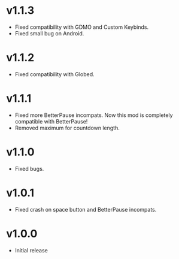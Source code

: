 # v1.1.3
- Fixed compatibility with GDMO and Custom Keybinds.
- Fixed small bug on Android.
# v1.1.2
- Fixed compatibility with Globed.
# v1.1.1
- Fixed more BetterPause incompats. Now this mod is completely compatible with BetterPause!
- Removed maximum for countdown length.
# v1.1.0
- Fixed bugs.
# v1.0.1
- Fixed crash on space button and BetterPause incompats.
# v1.0.0
- Initial release